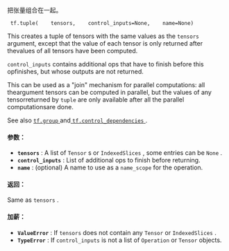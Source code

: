 把张量组合在一起。

```
 tf.tuple(    tensors,    control_inputs=None,    name=None) 
```

This creates a tuple of tensors with the same values as the  `tensors` argument, except that the value of each tensor is only returned after thevalues of all tensors have been computed.

 `control_inputs`  contains additional ops that have to finish before this opfinishes, but whose outputs are not returned.

This can be used as a "join" mechanism for parallel computations: all theargument tensors can be computed in parallel, but the values of any tensorreturned by  `tuple`  are only available after all the parallel computationsare done.

See also [ `tf.group` ](https://tensorflow.google.cn/api_docs/python/tf/group) and[ `tf.control_dependencies` ](https://tensorflow.google.cn/api_docs/python/tf/control_dependencies).

#### 参数：
- **`tensors`** : A list of  `Tensor` s or  `IndexedSlices` , some entries can be  `None` .
- **`control_inputs`** : List of additional ops to finish before returning.
- **`name`** : (optional) A name to use as a  `name_scope`  for the operation.


#### 返回：
Same as  `tensors` .

#### 加薪：
- **`ValueError`** : If  `tensors`  does not contain any  `Tensor`  or  `IndexedSlices` .
- **`TypeError`** : If  `control_inputs`  is not a list of  `Operation`  or  `Tensor` objects.
